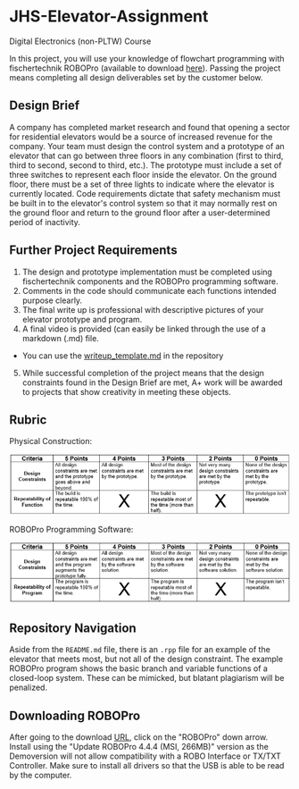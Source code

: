 # JHS-Elevator-Assignment
Digital Electronics (non-PLTW) Course

In this project, you will use your knowledge of flowchart programming with fischertechnik ROBOPro (available to download [here](https://www.fischertechnik.de/en/service/downloads/robotics)). Passing the project means completing all design deliverables set by the customer below.

[//]: # (Image References)

[image1]: https://github.com/joshrwhite/JHS-Elevator-Assignment/blob/master/Images/Rubric_PhysicalDesign.PNG "Rubric1"
[image2]: https://github.com/joshrwhite/JHS-Elevator-Assignment/blob/master/Images/Rubric_SoftwareDesign.PNG "Rubric2"


## Design Brief

A company has completed market research and found that opening a sector for residential elevators would be a source of increased revenue for the company. Your team must design the control system and a prototype of an elevator that can go between three floors in any combination (first to third, third to second, second to third, etc.). The prototype must include a set of three switches to represent each floor inside the elevator. On the ground floor, there must be a set of three lights to indicate where the elevator is currently located. Code requirements dictate that safety mechanism must be built in to the elevator's control system so that it may normally rest on the ground floor and return to the ground floor after a user-determined period of inactivity.

## Further Project Requirements

1. The design and prototype implementation must be completed using fischertechnik components and the ROBOPro programming software.
2. Comments in the code should communicate each functions intended purpose clearly.
3. The final write up is professional with descriptive pictures of your elevator prototype and program.
4. A final video is provided (can easily be linked through the use of a markdown (.md) file.
* You can use the [writeup_template.md](https://github.com/joshrwhite/JHS-Elevator-Assignment/blob/master/writeup_template.md) in the repository
5. While successful completion of the project means that the design constraints found in the Design Brief are met, A+ work will be awarded to projects that show creativity in meeting these objects.

## Rubric

Physical Construction:

![Rubric1][image1]

ROBOPro Programming Software:

![Rubric2][image2]

## Repository Navigation

Aside from the `README.md` file, there is an `.rpp` file for an example of the elevator that meets most, but not all of the design constraint. The example ROBOPro program shows the basic branch and variable functions of a closed-loop system. These can be mimicked, but blatant plagiarism will be penalized.

## Downloading ROBOPro

After going to the download [URL](https://www.fischertechnik.de/en/service/downloads/robotics), click on the "ROBOPro" down arrow. Install using the "Update ROBOPro 4.4.4 (MSI, 266MB)" version as the Demoversion will not allow compatibility with a ROBO Interface or TX/TXT Controller. Make sure to install all drivers so that the USB is able to be read by the computer.

